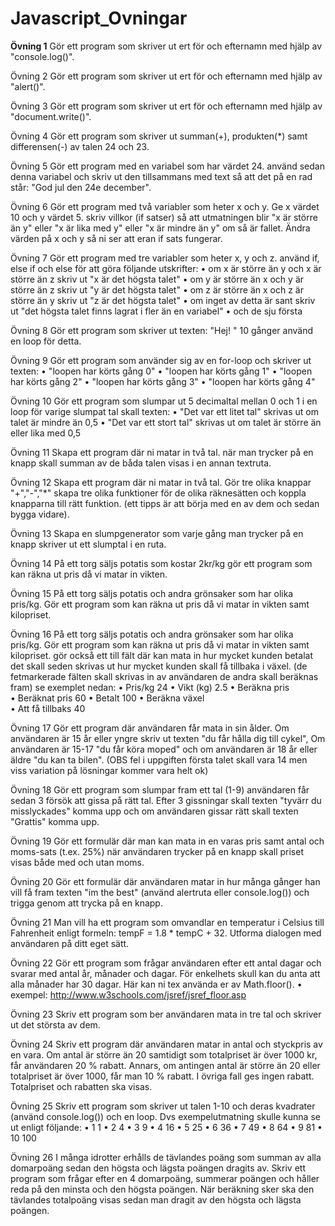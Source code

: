 # Javascript_Ovningar
**Övning 1**
Gör ett program som skriver ut ert för och efternamn med hjälp av "console.log()".

Övning 2
Gör ett program som skriver ut ert för och efternamn med hjälp av "alert()".

Övning 3
Gör ett program som skriver ut ert för och efternamn med hjälp av "document.write()".

Övning 4
Gör ett program som skriver ut summan(+), produkten(*) samt differensen(-) av talen 24 och 23.

Övning 5
Gör ett program med en variabel som har värdet 24. använd sedan denna variabel och skriv ut den tillsammans med text så att det på en rad står: "God jul den 24e december".

Övning 6
Gör ett program med två variabler som heter x och y. Ge x värdet 10 och y värdet 5. skriv villkor (if satser) så att utmatningen blir "x är större än y" eller "x är lika med y" eller "x är mindre än y" om så är fallet. Ändra värden på x och y så ni ser att eran if sats fungerar.

Övning 7
Gör ett program med tre variabler som heter x, y och z. använd if, else if och else för att göra följande utskrifter:
•	om x är större än y och x är större än z skriv ut "x är det högsta talet"
•	om y är större än x och y är större än z skriv ut "y är det högsta talet"
•	om z är större än x och z är större än y skriv ut "z är det högsta talet"
•	om inget av detta är sant skriv ut "det högsta talet finns lagrat i fler än en variabel"
•	och de sju första

Övning 8
Gör ett program som skriver ut texten: "Hej! " 10 gånger använd en loop för detta.

Övning 9
Gör ett program som använder sig av en for-loop och skriver ut texten:
•	"loopen har körts gång  0"
•	"loopen har körts gång  1"
•	"loopen har körts gång  2"
•	"loopen har körts gång  3"
•	"loopen har körts gång  4"

Övning 10
Gör ett program som slumpar ut 5 decimaltal mellan 0 och 1 i en loop för varige slumpat tal skall texten:
•	"Det var ett litet tal" skrivas ut om talet är mindre än 0,5
•	"Det var ett stort tal" skrivas ut om talet är större än eller lika med 0,5

Övning 11
Skapa ett program där ni matar in två tal. när man trycker på en knapp skall summan av de båda talen visas i en annan textruta. 

Övning 12
Skapa ett program där ni matar in två tal. Gör tre olika knappar "+","-","*"  skapa tre olika funktioner för de olika räknesätten och koppla knapparna till rätt funktion. (ett tipps är att börja med en av dem och sedan bygga vidare).   

Övning 13
Skapa en slumpgenerator som varje gång man trycker på en knapp skriver ut ett slumptal i en ruta. 

Övning 14
På ett torg säljs potatis som kostar 2kr/kg gör ett program som kan räkna ut pris då vi matar in vikten.    

Övning 15
På ett torg säljs potatis och andra grönsaker som har olika pris/kg. Gör ett program som kan räkna ut pris då vi matar in vikten samt kilopriset.

Övning 16
På ett torg säljs potatis och andra grönsaker som har olika pris/kg. Gör ett program som kan räkna ut pris då vi matar in vikten samt kilopriset. gör också ett till fält där kan mata in hur mycket kunden betalat det skall seden skrivas ut hur mycket kunden skall få tillbaka i växel. (de fetmarkerade fälten skall skrivas in av användaren de andra skall beräknas fram) se exemplet nedan:
•	Pris/kg	24
•	Vikt (kg)	2.5
•	Beräkna pris	
•	Beräknat pris	60
•	Betalt	100
•	Beräkna växel	
•	Att få tillbaks	40

Övning 17
Gör ett program där användaren får mata in sin ålder. Om användaren är 15 år eller yngre skriv ut texten "du får hålla dig till cykel", Om användaren är 15-17 "du får köra moped" och om användaren är 18 år eller äldre "du kan ta bilen".
(OBS fel i uppgiften första talet skall vara 14 men viss variation på lösningar kommer vara helt ok)

Övning 18
Gör ett program som slumpar fram ett tal (1-9) användaren får sedan 3 försök att gissa på rätt tal. Efter 3 gissningar skall texten "tyvärr du misslyckades" komma upp och om användaren gissar rätt skall texten "Grattis" komma upp.

Övning 19
Gör ett formulär där man kan mata in en varas pris samt antal och moms-sats (t.ex. 25%) när användaren trycker på en knapp skall priset visas både med och utan moms.

Övning 20
Gör ett formulär där användaren matar in hur många gånger han vill få fram texten "im the best" (använd alertruta eller console.log()) och trigga genom att trycka på en knapp.

Övning 21
Man vill ha ett program som omvandlar en temperatur i Celsius till Fahrenheit enligt formeln: tempF = 1.8 * tempC + 32. Utforma dialogen med användaren på ditt eget sätt.

Övning 22
Gör ett program som frågar användaren efter ett antal dagar och svarar med antal år, månader och dagar. För enkelhets skull kan du anta att alla månader har 30 dagar.
Här kan ni tex använda er av Math.floor().
•	exempel: http://www.w3schools.com/jsref/jsref_floor.asp

Övning 23
Skriv ett program som ber användaren mata in tre tal och skriver ut det största av dem.

Övning 24
Skriv ett program där användaren matar in antal och styckpris av en vara. Om antal är större än 20 samtidigt som totalpriset är över 1000 kr, får användaren 20 % rabatt. Annars, om antingen antal är större än 20 eller totalpriset är över 1000, får man 10 % rabatt. I övriga fall ges ingen rabatt. Totalpriset och rabatten ska visas.

Övning 25
Skriv ett program som skriver ut talen 1-10 och deras kvadrater (använd console.log()) och en loop.
Dvs exempelutmatning skulle kunna se ut enligt följande:
•	1 1
•	2 4 
•	3 9
•	4 16
•	5 25
•	6 36
•	7 49
•	8 64
•	9 81
•	10 100 

Övning 26
I många idrotter erhålls de tävlandes poäng som summan av alla domarpoäng sedan den högsta och lägsta poängen dragits av. Skriv ett program som frågar efter en 4 domarpoäng, summerar poängen och håller reda på den minsta och den högsta poängen. När beräkning sker ska den tävlandes totalpoäng visas sedan man dragit av den högsta och lägsta poängen.
